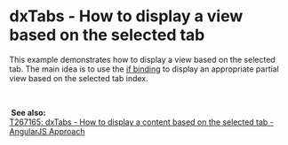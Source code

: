 # dxTabs - How to display a view based on the selected tab


<p>This example demonstrates how to display a view based on the selected tab. The main idea is to use the <a href="http://knockoutjs.com/documentation/if-binding.html"><u>if binding</u></a> to display an appropriate partial view based on the selected tab index.</p>
<p> </p>
<p><strong> See also: </strong><br /><a href="https://www.devexpress.com/Support/Center/p/T267165">T267165: dxTabs - How to display a content based on the selected tab - AngularJS Approach</a></p>

<br/>


